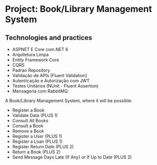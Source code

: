 # Project: Book/Library Management System

## Technologies and practices
- ASPNET E Core com.NET 6
- Arquitetura Limpa
- Entity Framework Core
- CQRS
- Padrao Repository
- Validação de APIs (Fluent Validation)
- Autenticação e Autorização com JWT
- Testes Unitários (NUnit - Fluent Assertion)
- Mensageria com RabbitMQ

A Book/Library Management System, where it will be possible:
- Register a Book
- Validate Data (PLUS 1)
- Consult All Books
- Consult a Book
- Remove a Book
- Register a User (PLUS 1)
- Register a Loan (PLUS 1)
- Register Return Date (PLUS 2)
- Return a Book (PLUS 2)
- Send Message Days Late (If Any) or If Up to Date (PLUS 2)
